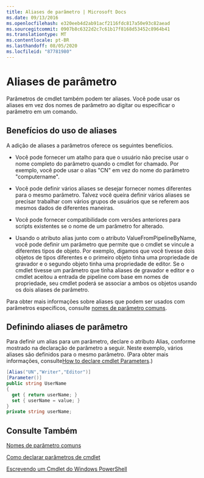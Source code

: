 ```yaml
---
title: Aliases de parâmetro | Microsoft Docs
ms.date: 09/13/2016
ms.openlocfilehash: e320eeb4d2ab91acf2116fdc817a50e93c82aead
ms.sourcegitcommit: 0907b8c6322d2c7c61b17f8168d53452c8964b41
ms.translationtype: MT
ms.contentlocale: pt-BR
ms.lasthandoff: 08/05/2020
ms.locfileid: "87781980"
---
```

# <a name="parameter-aliases"></a>Aliases de parâmetro

Parâmetros de cmdlet também podem ter aliases. Você pode usar os aliases em vez dos nomes de parâmetro ao digitar ou especificar o parâmetro em um comando.

## <a name="benefits-of-using-aliases"></a>Benefícios do uso de aliases

A adição de aliases a parâmetros oferece os seguintes benefícios.

- Você pode fornecer um atalho para que o usuário não precise usar o nome completo do parâmetro quando o cmdlet for chamado. Por exemplo, você pode usar o alias "CN" em vez do nome do parâmetro "computername".

- Você pode definir vários aliases se desejar fornecer nomes diferentes para o mesmo parâmetro. Talvez você queira definir vários aliases se precisar trabalhar com vários grupos de usuários que se referem aos mesmos dados de diferentes maneiras.

- Você pode fornecer compatibilidade com versões anteriores para scripts existentes se o nome de um parâmetro for alterado.

- Usando o atributo alias junto com o atributo ValueFromPipelineByName, você pode definir um parâmetro que permite que o cmdlet se vincule a diferentes tipos de objeto. Por exemplo, digamos que você tivesse dois objetos de tipos diferentes e o primeiro objeto tinha uma propriedade de gravador e o segundo objeto tinha uma propriedade de editor. Se o cmdlet tivesse um parâmetro que tinha aliases de gravador e editor e o cmdlet aceitou a entrada de pipeline com base em nomes de propriedade, seu cmdlet poderá se associar a ambos os objetos usando os dois aliases de parâmetro.

Para obter mais informações sobre aliases que podem ser usados com parâmetros específicos, consulte [nomes de parâmetro comuns](./common-parameter-names.md).

## <a name="defining-parameter-aliases"></a>Definindo aliases de parâmetro

Para definir um alias para um parâmetro, declare o atributo Alias, conforme mostrado na declaração de parâmetro a seguir. Neste exemplo, vários aliases são definidos para o mesmo parâmetro. (Para obter mais informações, consulte[How to declare cmdlet Parameters](./how-to-declare-cmdlet-parameters.md).)

```csharp
[Alias("UN","Writer","Editor")]
[Parameter()]
public string UserName
{
  get { return userName; }
  set { userName = value; }
}
private string userName;
```

## <a name="see-also"></a>Consulte Também

[Nomes de parâmetro comuns](./common-parameter-names.md)

[Como declarar parâmetros de cmdlet](./how-to-declare-cmdlet-parameters.md)

[Escrevendo um Cmdlet do Windows PowerShell](./writing-a-windows-powershell-cmdlet.md)
